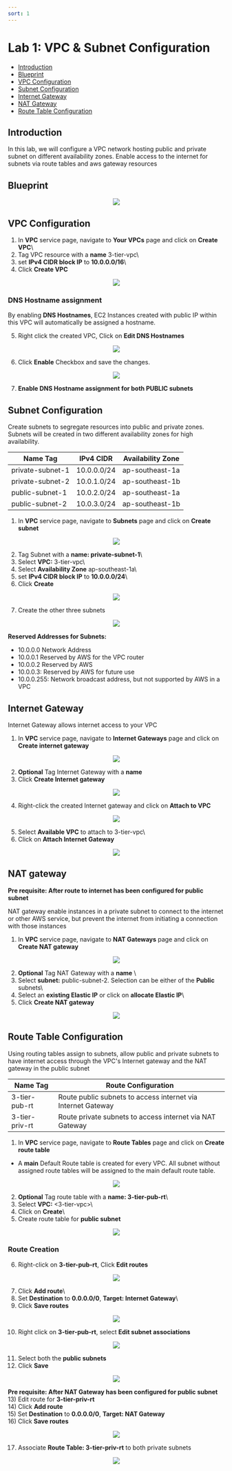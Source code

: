 ```yaml
---
sort: 1
---
```


# Lab 1: VPC & Subnet Configuration
- [Introduction](#introduction)
- [Blueprint](#blueprint)
- [VPC Configuration](#vpc-configuration)
- [Subnet Configuration](#subnet-configuration)
- [Internet Gateway](#internet-gateway)
- [NAT Gateway](#nat-gateway)
- [Route Table Configuration](#route-table-configuration)

## Introduction
In this lab, we will configure a VPC network hosting public and private subnet on different availability zones. Enable access to the internet for subnets via route tables and aws gateway resources


## Blueprint
<p align=center>
  <img src="blob/lab-1-vpc-subnet-arch.PNG">
</p>

## VPC Configuration

1) In **VPC** service page, navigate to **Your VPCs** page and click on **Create VPC**\
2) Tag VPC resource with a **name** 3-tier-vpc\
3) set **IPv4 CIDR block IP** to **10.0.0.0/16**\
4) Click **Create VPC** 

<p align=center>
  <img src="blob/lab-1-pic-1.PNG">
</p>

### DNS Hostname assignment
By enabling **DNS Hostnames**, EC2 Instances created with public IP within this VPC will automatically be assigned a hostname.

5) Right click the created VPC, Click on **Edit DNS Hostnames**
<p align=center>
  <img src="blob/lab-1-pic-2.PNG">
</p>

6) Click **Enable** Checkbox and save the changes.
<p align=center>
  <img src="blob/lab-1-pic-3.PNG">
</p>

7) **Enable DNS Hostname assignment for both PUBLIC subnets**

## Subnet Configuration

Create subnets to segregate resources into public and private zones. Subnets will be created in two different availability zones for
high availability.

Name Tag | IPv4 CIDR | Availability Zone
------------ | ------------- | -------------
private-subnet-1 | 10.0.0.0/24 | ap-southeast-1a
private-subnet-2 | 10.0.1.0/24 | ap-southeast-1b
public-subnet-1 | 10.0.2.0/24 | ap-southeast-1a
public-subnet-2 | 10.0.3.0/24 | ap-southeast-1b

1) In **VPC** service page, navigate to **Subnets** page and click on **Create subnet**

<p align=center>
  <img src="blob/lab-1-pic-4.PNG">
</p>

2) Tag Subnet with a **name: private-subnet-1**\
3) Select **VPC:** 3-tier-vpc\
4) Select **Availability Zone** ap-southeast-1a\
5) set **IPv4 CIDR block IP** to **10.0.0.0/24**\
6) Click **Create**

<p align=center>
  <img src="blob/lab-1-pic-5.PNG">
</p>

7) Create the other three subnets

<p align=center>
  <img src="blob/lab-1-pic-6.PNG">
</p>

**Reserved Addresses for Subnets:**
- 10.0.0.0 Network Address
- 10.0.0.1 Reserved by AWS for the VPC router
- 10.0.0.2 Reserved by AWS
- 10.0.0.3: Reserved by AWS for future use
- 10.0.0.255: Network broadcast address, but not supported by AWS in a VPC

## Internet Gateway

Internet Gateway allows internet access to your VPC

1) In **VPC** service page, navigate to **Internet Gateways** page and click on **Create internet gateway**

<p align=center>
  <img src="blob/lab-1-pic-10.PNG">
</p>

2) **Optional** Tag Internet Gateway with a **name** 
3) Click **Create Internet gateway**

<p align=center>
  <img src="blob/lab-1-pic-11.PNG">
</p>

4) Right-click the created Internet gateway and click on **Attach to VPC**

<p align=center>
  <img src="blob/lab-1-pic-12.PNG">
</p>

5) Select **Available VPC** to attach to 3-tier-vpc\
6) Click on **Attach Internet Gateway**

<p align=center>
  <img src="blob/lab-1-pic-13.PNG">
</p>

## NAT gateway 

**Pre requisite: After route to internet has been configured for public subnet**

NAT gateway enable instances in a private subnet to connect to the internet or other AWS service, 
but prevent the internet from initiating a connection with those instances

1) In **VPC** service page, navigate to **NAT Gateways** page and click on **Create NAT gateway**

<p align=center>
  <img src="blob/lab-1-pic-7.PNG">
</p>

2) **Optional** Tag NAT Gateway with a **name** \
3) Select **subnet:** public-subnet-2. Selection can be either of the **Public** subnets\
4) Select an **existing Elastic IP** or click on **allocate Elastic IP**\
5) Click **Create NAT gateway**

<p align=center>
  <img src="blob/lab-1-pic-8.PNG">
</p>

## Route Table Configuration

Using routing tables assign to subnets, allow public and private subnets to have internet access through the VPC's Internet gateway and the NAT gateway in the public subnet

Name Tag |  Route Configuration
------------ | -------------
3-tier-pub-rt | Route public subnets to access internet via Internet Gateway
3-tier-priv-rt | Route private subnets to access internet via NAT Gateway 

1) In **VPC** service page, navigate to **Route Tables** page and click on **Create route table**
- A **main** Default Route table is created for every VPC. All subnet without assigned route tables will be assigned to the main default route table.

<p align=center>
  <img src="blob/lab-1-pic-9.PNG">
</p>

2) **Optional** Tag route table with a **name: 3-tier-pub-rt**\ 
3) Select **VPC:** <3-tier-vpc>\
4) Click on **Create**\
5) Create route table for **public subnet**

<p align=center>
  <img src="blob/lab-1-pic-15.PNG">
</p>

### Route Creation

6) Right-click on **3-tier-pub-rt**, Click **Edit routes**

<p align=center>
  <img src="blob/lab-1-pic-16.PNG">
</p>

7) Click **Add route**\
8) Set **Destination** to **0.0.0.0/0**, **Target: Internet Gateway**\ 
9) Click **Save routes** 

<p align=center>
  <img src="blob/lab-1-pic-17.PNG">
</p>

10) Right click on **3-tier-pub-rt**, select **Edit subnet associations**

<p align=center>
  <img src="blob/lab-1-pic-19.PNG">
</p>

11) Select both the **public subnets**
12) Click **Save**

<p align=center>
  <img src="blob/lab-1-pic-20.PNG">
</p>

**Pre requisite: After NAT Gateway has been configured for public subnet**\
13) Edit route for **3-tier-priv-rt**\
14) Click **Add route**\
15) Set **Destination** to **0.0.0.0/0**, **Target: NAT Gateway**\
16) Click **Save routes** 

<p align=center>
  <img src="blob/lab-1-pic-18.PNG">
</p>

17) Associate **Route Table: 3-tier-priv-rt** to both private subnets

<p align=center>
  <img src="blob/lab-1-pic-21.PNG">
</p>